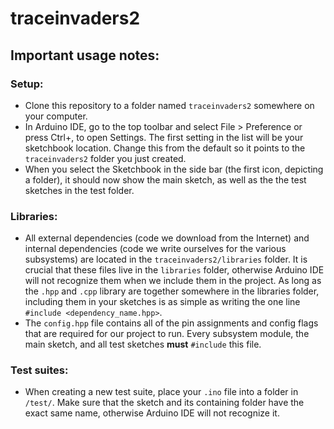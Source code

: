 # traceinvaders2

## Important usage notes:

### Setup:
- Clone this repository to a folder named `traceinvaders2` somewhere on your computer.
- In Arduino IDE, go to the top toolbar and select File > Preference or press Ctrl+, to open Settings. The first setting in the list will be your sketchbook location. Change this from the default so it points to the `traceinvaders2` folder you just created.
- When you select the Sketchbook in the side bar (the first icon, depicting a folder), it should now show the main sketch, as well as the the test sketches in the test folder.

### Libraries:
- All external dependencies (code we download from the Internet) and internal dependencies (code we write ourselves for the various subsystems) are located in the `traceinvaders2/libraries` folder. It is crucial that these files live in the `libraries` folder, otherwise Arduino IDE will not recognize them when we include them in the project. As long as the `.hpp` and `.cpp` library are together somewhere in the libraries folder, including them in your sketches is as simple as writing the one line `#include <dependency_name.hpp>`.
- The `config.hpp` file contains all of the pin assignments and config flags that are required for our project to run. Every subsystem module, the main sketch, and all test sketches **must** `#include` this file.

### Test suites:
- When creating a new test suite, place your `.ino` file into a folder in `/test/`. Make sure that the sketch and its containing folder have the exact same name, otherwise Arduino IDE will not recognize it.
